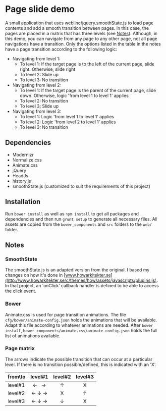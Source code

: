 # Page slide demo
A small application that uses [weblinc/jquery.smoothState.js](https://github.com/weblinc/jquery.smoothState.js) 
to load page contents and add a smooth transition between pages. In this case, the pages are placed in a matrix 
that has three levels (see [Notes](#notes)). Although, in this demo, you can navigate from any page to any other page, 
not all page navigations have a transition. Only the options listed in the table in the notes have a page
transition according to the following logic:

- Navigating from level 1:
    - To level 1:
        If the target page is to the left of the current page, slide right.
        Otherwise, slide right
    - To level 2:
        Slide up
    - To level 3:
        No transition
- Navigating from level 2:
    - To level 1:
        If the target page is the parent of the current page, slide down.
        Otherwise, logic 'from level 1 to level 1' applies
    - To level 2:
        No transition
    - To level 3;
        Slide up
- Navigating from level 3:
    - To level 1:
        Logic 'from level 1 to level 1' applies
    - To level 2:
        Logic 'from level 2 to level 1' applies
    - To level 3:
        No transition

## Dependencies
* Modernizr
* Normalize.css
* Animate.css
* jQuery
* HeadJs
* history.js
* smoothState.js (customized to suit the requirements of this project)

## Installation
Run `bower install` as well as `npm install` to get all packages and dependencies and then run `grunt setup` to 
generate all necessary files. All assets are copied from the `bower_components` and `src` folders to the `web/` folder.

## Notes
### SmoothState
The smoothState.js is an adapted version from the original. I based my changes on how it's done in 
[www.howarkitekter.se](http://www.howarkitekter.se/c/themes/how/assets/javascripts/plugins.js). In that project, an 'onClick'
callback handler is defined to be able to access the click event.

### Bower
Animate.css is used for page transition animations. The file `cfg/bower/animate-config.json` holds the animations that will be available. Adapt this file according to whatever animations are needed. After `bower install`, `bower_components/animate.css/animate-config.json` holds the full list of animations available.

### Page matrix
The arrows indicate the possible transition that can occur at a particular level. If there is no transition possible/defined, 
this is indicated with an 'X'.

| from\to |      level#1       | level#2 | level#3 |
|---------|:------------------:|:-------:|:-------:|
| level#1 |←&nbsp;&nbsp;&nbsp;→|    ↑    |    X    |
| level#2 |←&nbsp;↓&nbsp;→     |    X    |    ↑    |
| level#3 |←&nbsp;↓&nbsp;→     |    ↓    |    X    |
